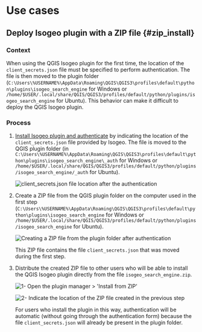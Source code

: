# Use cases

## Deploy Isogeo plugin with a ZIP file {#zip_install}

### Context

When using the QGIS Isogeo plugin for the first time, the location of the `client_secrets.json` file must be specified to perform authentication. The file is then moved to the plugin folder (`C:\Users\%USERNAME%\AppData\Roaming\QGIS\QGIS3\profiles\default\python\plugins\isogeo_search_engine` for Windows or `/home/$USER/.local/share/QGIS/QGIS3/profiles/default/python/plugins/isogeo_search_engine` for Ubuntu). This behavior can make it difficult to deploy the QGIS Isogeo plugin.

### Process

1. [Install Isogeo plugin and authenticate](/usage/authentication.md) by indicating the location of the `client_secrets.json` file provided by Isogeo. The file is moved to the QGIS plugin folder (in `C:\Users\%USERNAME%\AppData\Roaming\QGIS\QGIS3\profiles\default\python\plugins\isogeo_search_engine\_auth` for Windows or `/home/$USER/.local/share/QGIS/QGIS3/profiles/default/python/plugins/isogeo_search_engine/_auth` for Ubuntu).

    ![`client_secrets.json` file location after the authentication](/assets/_auth_folder_en.png)

2. Create a ZIP file from the QGIS plugin folder on the computer used in the first step (`C:\Users\%USERNAME%\AppData\Roaming\QGIS\QGIS3\profiles\default\python\plugins\isogeo_search_engine` for Windows or `/home/$USER/.local/share/QGIS/QGIS3/profiles/default/python/plugins/isogeo_search_engine` for Ubuntu).

    ![Creating a ZIP file from the plugin folder after authentication](/assets/create_zip_en.png)

    This ZIP file contains the file `client_secrets.json` that was moved during the first step.

3. Distribute the created ZIP file to other users who will be able to install the QGIS Isogeo plugin directly from the file `isogeo_search_engine.zip`.

    ![1- Open the plugin manager > 'Install from ZIP'](/assets/install_from_zip1_en.png)

    ![2- Indicate the location of the ZIP file created in the previous step](/assets/install_from_zip2_en.png)

    For users who install the plugin in this way, authentication will be automatic (without going through the authentication form) because the file `client_secrets.json` will already be present in the plugin folder.
